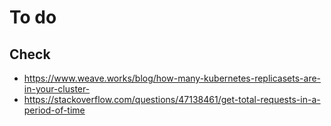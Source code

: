 # To do

## Check

- https://www.weave.works/blog/how-many-kubernetes-replicasets-are-in-your-cluster-
- https://stackoverflow.com/questions/47138461/get-total-requests-in-a-period-of-time